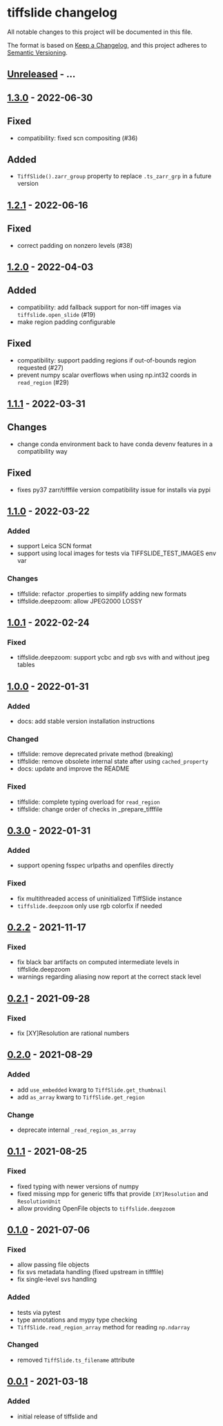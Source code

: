 # tiffslide changelog

All notable changes to this project will be documented in this file.

The format is based on [Keep a Changelog](https://keepachangelog.com/en/1.0.0/),
and this project adheres to [Semantic Versioning](https://semver.org/spec/v2.0.0.html).

## [Unreleased] - ...

## [1.3.0] - 2022-06-30
## Fixed
- compatibility: fixed scn compositing (#36)

## Added
- `TiffSlide().zarr_group` property to replace `.ts_zarr_grp` in a future version

## [1.2.1] - 2022-06-16
## Fixed
- correct padding on nonzero levels (#38)

## [1.2.0] - 2022-04-03
## Added
- compatibility: add fallback support for non-tiff images via `tiffslide.open_slide` (#19)
- make region padding configurable

## Fixed
- compatibility: support padding regions if out-of-bounds region requested (#27)
- prevent numpy scalar overflows when using np.int32 coords in `read_region` (#29)

## [1.1.1] - 2022-03-31
## Changes
- change conda environment back to have conda devenv features in a compatibility way

## Fixed
- fixes py37 zarr/tifffile version compatibility issue for installs via pypi

## [1.1.0] - 2022-03-22
### Added
- support Leica SCN format
- support using local images for tests via TIFFSLIDE_TEST_IMAGES env var

### Changes
- tiffslide: refactor .properties to simplify adding new formats
- tiffslide.deepzoom: allow JPEG2000 LOSSY

## [1.0.1] - 2022-02-24
### Fixed
- tiffslide.deepzoom: support ycbc and rgb svs with and without jpeg tables

## [1.0.0] - 2022-01-31
### Added
- docs: add stable version installation instructions

### Changed
- tiffslide: remove deprecated private method (breaking)
- tiffslide: remove obsolete internal state after using `cached_property`
- docs: update and improve the README

### Fixed
- tiffslide: complete typing overload for `read_region`
- tiffslide: change order of checks in _prepare_tifffile

## [0.3.0] - 2022-01-31
### Added
- support opening fsspec urlpaths and openfiles directly

### Fixed
- fix multithreaded access of uninitialized TiffSlide instance
- `tiffslide.deepzoom` only use rgb colorfix if needed

## [0.2.2] - 2021-11-17
### Fixed
- fix black bar artifacts on computed intermediate levels in tiffslide.deepzoom
- warnings regarding aliasing now report at the correct stack level

## [0.2.1] - 2021-09-28
### Fixed
- fix [XY]Resolution are rational numbers

## [0.2.0] - 2021-08-29
### Added
- add `use_embedded` kwarg to `TiffSlide.get_thumbnail`
- add `as_array` kwarg to `TiffSlide.get_region`

### Change
- deprecate internal `_read_region_as_array`

## [0.1.1] - 2021-08-25
### Fixed
- fixed typing with newer versions of numpy
- fixed missing mpp for generic tiffs that provide `[XY]Resolution` and `ResolutionUnit`
- allow providing OpenFile objects to `tiffslide.deepzoom`

## [0.1.0] - 2021-07-06
### Fixed
- allow passing file objects
- fix svs metadata handling (fixed upstream in tifffile)
- fix single-level svs handling

### Added
- tests via pytest
- type annotations and mypy type checking
- `TiffSlide.read_region_array` method for reading `np.ndarray`

### Changed
- removed `TiffSlide.ts_filename` attribute

## [0.0.1] - 2021-03-18
### Added
- initial release of tiffslide and

[Unreleased]: https://github.com/bayer-science-for-a-better-life/tiffslide/compare/v1.3.0...HEAD
[1.3.0]: https://github.com/bayer-science-for-a-better-life/tiffslide/compare/v1.2.1...v1.3.0
[1.2.1]: https://github.com/bayer-science-for-a-better-life/tiffslide/compare/v1.2.0...v1.2.1
[1.2.0]: https://github.com/bayer-science-for-a-better-life/tiffslide/compare/v1.1.1...v1.2.0
[1.1.1]: https://github.com/bayer-science-for-a-better-life/tiffslide/compare/v1.1.0...v1.1.1
[1.1.0]: https://github.com/bayer-science-for-a-better-life/tiffslide/compare/v1.0.1...v1.1.0
[1.0.1]: https://github.com/bayer-science-for-a-better-life/tiffslide/compare/v1.0.0...v1.0.1
[1.0.0]: https://github.com/bayer-science-for-a-better-life/tiffslide/compare/v0.3.0...v1.0.0
[0.3.0]: https://github.com/bayer-science-for-a-better-life/tiffslide/compare/v0.2.2...v0.3.0
[0.2.2]: https://github.com/bayer-science-for-a-better-life/tiffslide/compare/v0.2.1...v0.2.2
[0.2.1]: https://github.com/bayer-science-for-a-better-life/tiffslide/compare/v0.2.0...v0.2.1
[0.2.0]: https://github.com/bayer-science-for-a-better-life/tiffslide/compare/v0.1.1...v0.2.0
[0.1.1]: https://github.com/bayer-science-for-a-better-life/tiffslide/compare/v0.1.0...v0.1.1
[0.1.0]: https://github.com/bayer-science-for-a-better-life/tiffslide/compare/v0.0.1...v0.1.0
[0.0.1]: https://github.com/bayer-science-for-a-better-life/tiffslide/tree/v0.0.1
